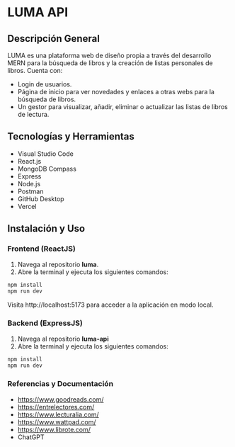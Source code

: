 # LUMA API

## Descripción General

LUMA es una plataforma web de diseño propia a través del desarrollo MERN para la búsqueda de libros y la creación de listas personales de libros. Cuenta con: 

- Login de usuarios.
- Página de inicio para ver novedades y enlaces a otras webs para la búsqueda de libros.
- Un gestor para visualizar, añadir, eliminar o actualizar las listas de libros de lectura.

## Tecnologías y Herramientas

- Visual Studio Code
- React.js
- MongoDB Compass
- Express
- Node.js
- Postman
- GitHub Desktop
- Vercel

## Instalación y Uso

### Frontend (ReactJS)

1.	Navega al repositorio **luma**.
2.	Abre la terminal y ejecuta los siguientes comandos:

```bash
npm install
npm run dev
```
Visita http://localhost:5173 para acceder a la aplicación en modo local.

### Backend (ExpressJS)

1.	Navega al repositorio **luma-api**
2.	Abre la terminal y ejecuta los siguientes comandos:

```bash
npm install
npm run dev
```

### Referencias y Documentación

- https://www.goodreads.com/
- https://entrelectores.com/
- https://www.lecturalia.com/
- https://www.wattpad.com/
- https://www.librote.com/
- ChatGPT